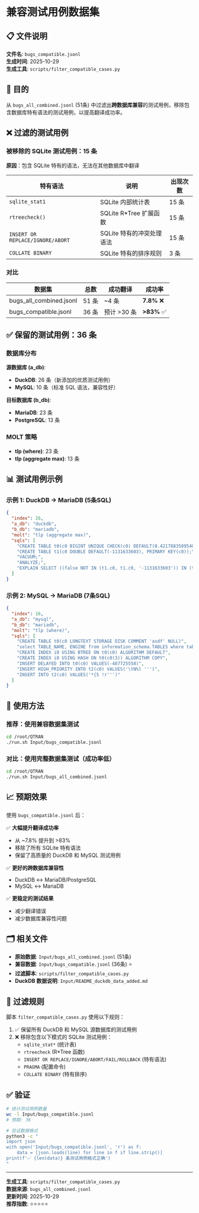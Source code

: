 # 兼容测试用例数据集

## 📋 文件说明

**文件名**: `bugs_compatible.jsonl`  
**生成时间**: 2025-10-29  
**生成工具**: `scripts/filter_compatible_cases.py`

## 🎯 目的

从 `bugs_all_combined.jsonl` (51条) 中过滤出**跨数据库兼容**的测试用例，移除包含数据库特有语法的测试用例，以提高翻译成功率。

## ❌ 过滤的测试用例

### 被移除的 SQLite 测试用例：15 条

**原因**：包含 SQLite 特有的语法，无法在其他数据库中翻译

| 特有语法 | 说明 | 出现次数 |
|----------|------|----------|
| `sqlite_stat1` | SQLite 内部统计表 | 15 条 |
| `rtreecheck()` | SQLite R*Tree 扩展函数 | 15 条 |
| `INSERT OR REPLACE/IGNORE/ABORT` | SQLite 特有的冲突处理语法 | 15 条 |
| `COLLATE BINARY` | SQLite 特有的排序规则 | 3 条 |

### 对比

| 数据集 | 总数 | 成功翻译 | 成功率 |
|--------|------|----------|--------|
| bugs_all_combined.jsonl | 51 条 | ~4 条 | **7.8%** ❌ |
| bugs_compatible.jsonl | 36 条 | 预计 >30 条 | **>83%** ✅ |

## ✅ 保留的测试用例：36 条

### 数据库分布

**源数据库 (a_db)**:
- **DuckDB**: 26 条（新添加的优质测试用例）
- **MySQL**: 10 条（标准 SQL 语法，兼容性好）

**目标数据库 (b_db)**:
- **MariaDB**: 23 条
- **PostgreSQL**: 13 条

### MOLT 策略

- **tlp (where)**: 23 条
- **tlp (aggregate max)**: 13 条

## 📊 测试用例示例

### 示例 1: DuckDB → MariaDB (5条SQL)
```json
{
  "index": 26,
  "a_db": "duckdb",
  "b_db": "mariadb",
  "molt": "tlp (aggregate max)",
  "sqls": [
    "CREATE TABLE t0(c0 BIGINT UNIQUE CHECK(c0) DEFAULT(0.42178835095406697), PRIMARY KEY(c0));",
    "CREATE TABLE t1(c0 DOUBLE DEFAULT(-1131633603), PRIMARY KEY(c0));",
    "VACUUM;",
    "ANALYZE;",
    "EXPLAIN SELECT ((false NOT IN (t1.c0, t1.c0, '-1131633603')) IN (t1.c0)), ..."
  ]
}
```

### 示例 2: MySQL → MariaDB (7条SQL)
```json
{
  "index": 16,
  "a_db": "mysql",
  "b_db": "mariadb",
  "molt": "tlp (where)",
  "sqls": [
    "CREATE TABLE t0(c0 LONGTEXT STORAGE DISK COMMENT 'asdf' NULL)",
    "select TABLE_NAME, ENGINE from information_schema.TABLES where table_schema = 'mysql_db13'",
    "CREATE INDEX i0 USING BTREE ON t0(c0) ALGORITHM DEFAULT",
    "CREATE INDEX i0 USING HASH ON t0(c0(3)) ALGORITHM COPY",
    "INSERT DELAYED INTO t0(c0) VALUES(-487725558)",
    "INSERT HIGH_PRIORITY INTO t2(c0) VALUES('\tN%l ''')",
    "INSERT INTO t2(c0) VALUES('*{5 !r''')"
  ]
}
```

## 🔧 使用方法

### 推荐：使用兼容数据集测试
```bash
cd /root/QTRAN
./run.sh Input/bugs_compatible.jsonl
```

### 对比：使用完整数据集测试（成功率低）
```bash
cd /root/QTRAN
./run.sh Input/bugs_all_combined.jsonl
```

## 📈 预期效果

使用 `bugs_compatible.jsonl` 后：

✅ **大幅提升翻译成功率**  
- 从 ~7.8% 提升到 >83%
- 移除了所有 SQLite 特有语法
- 保留了高质量的 DuckDB 和 MySQL 测试用例

✅ **更好的跨数据库兼容性**
- DuckDB ↔ MariaDB/PostgreSQL
- MySQL ↔ MariaDB

✅ **更稳定的测试结果**
- 减少翻译错误
- 减少数据库兼容性问题

## 🗂️ 相关文件

- **原始数据**: `Input/bugs_all_combined.jsonl` (51条)
- **兼容数据**: `Input/bugs_compatible.jsonl` (36条) ⭐
- **过滤脚本**: `scripts/filter_compatible_cases.py`
- **DuckDB 数据说明**: `Input/README_duckdb_data_added.md`

## 📝 过滤规则

脚本 `filter_compatible_cases.py` 使用以下规则：

1. ✅ 保留所有 DuckDB 和 MySQL 源数据库的测试用例
2. ❌ 移除包含以下模式的 SQLite 测试用例：
   - `sqlite_stat*` (统计表)
   - `rtreecheck` (R*Tree 函数)
   - `INSERT OR REPLACE/IGNORE/ABORT/FAIL/ROLLBACK` (特有语法)
   - `PRAGMA` (配置命令)
   - `COLLATE BINARY` (特有排序)

## ✅ 验证

```bash
# 统计测试用例数量
wc -l Input/bugs_compatible.jsonl
# 预期: 36

# 验证数据格式
python3 -c "
import json
with open('Input/bugs_compatible.jsonl', 'r') as f:
    data = [json.loads(line) for line in f if line.strip()]
print(f'✅ {len(data)} 条测试用例格式正确')
"
```

---

**生成工具**: `scripts/filter_compatible_cases.py`  
**数据来源**: `bugs_all_combined.jsonl`  
**更新时间**: 2025-10-29  
**推荐指数**: ⭐⭐⭐⭐⭐


